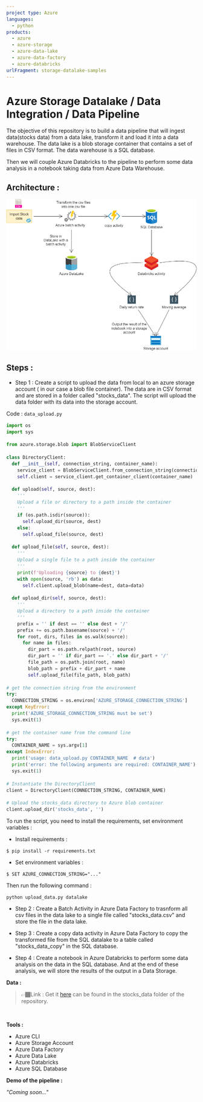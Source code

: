 ```yaml
---
project type: Azure 
languages:
  - python
products:
  - azure
  - azure-storage
  - azure-data-lake
  - azure-data-factory
  - azure-databricks
urlFragment: storage-datalake-samples
---
```


# Azure Storage Datalake / Data Integration / Data Pipeline

The objective of this repository is to build a data pipeline that will ingest data(stocks data) from a data lake, transform it and load it into a data warehouse. The data lake is a blob storage container that contains a set of files in CSV format. The data warehouse is a SQL database.  

Then we will couple Azure Databricks to the pipeline to perform some data analysis in a notebook taking data from Azure Data Warehouse.

## Architecture :  


![Data architecture pipeline](Azure_data_pipeline.png)

## Steps :

- Step 1 : Create a script to upload the data from local to an azure storage account ( in our case a blob file container). The data are in CSV format and are stored in a folder called "stocks_data". The script will upload the data folder with its data into the storage account.  

Code : ``data_upload.py``  

```python
import os
import sys

from azure.storage.blob import BlobServiceClient

class DirectoryClient:
  def __init__(self, connection_string, container_name):
    service_client = BlobServiceClient.from_connection_string(connection_string)
    self.client = service_client.get_container_client(container_name)

  def upload(self, source, dest):
    '''
    Upload a file or directory to a path inside the container
    '''
    if (os.path.isdir(source)):
      self.upload_dir(source, dest)
    else:
      self.upload_file(source, dest)

  def upload_file(self, source, dest):
    '''
    Upload a single file to a path inside the container
    '''
    print(f'Uploading {source} to {dest}')
    with open(source, 'rb') as data:
      self.client.upload_blob(name=dest, data=data)

  def upload_dir(self, source, dest):
    '''
    Upload a directory to a path inside the container
    '''
    prefix = '' if dest == '' else dest + '/'
    prefix += os.path.basename(source) + '/'
    for root, dirs, files in os.walk(source):
      for name in files:
        dir_part = os.path.relpath(root, source)
        dir_part = '' if dir_part == '.' else dir_part + '/'
        file_path = os.path.join(root, name)
        blob_path = prefix + dir_part + name
        self.upload_file(file_path, blob_path)

# get the connection string from the environment
try:
  CONNECTION_STRING = os.environ['AZURE_STORAGE_CONNECTION_STRING']
except KeyError:
  print('AZURE_STORAGE_CONNECTION_STRING must be set')
  sys.exit(1)

# get the container name from the command line
try:
  CONTAINER_NAME = sys.argv[1]
except IndexError:
  print('usage: data_upload.py CONTAINER_NAME  # data')
  print('error: the following arguments are required: CONTAINER_NAME')
  sys.exit(1)

# Instantiate the DirectoryClient
client = DirectoryClient(CONNECTION_STRING, CONTAINER_NAME)

# Upload the stocks_data directory to Azure blob container
client.upload_dir('stocks_data', '')


```
To run the script, you need to install the requirements, set environment variables :
- Install requirements :
```shell
$ pip install -r requirements.txt
``` 

- Set environment variables :

```shell
$ SET AZURE_CONNECTION_STRING="..."
```  

Then run the following command :
```shell
python upload_data.py datalake
```


- Step 2 : Create a Batch Activity in Azure Data Factory to trasnform all csv files in the data lake to a single file called "stocks_data.csv" and store the file in the data lake.

- Step 3 : Create a copy data activity in Azure Data Factory to copy the transformed file from the SQL datalake to a table called "stocks_data_copy" in the SQL database.

- Step 4 : Create a notebook in Azure Databricks to perform some data analysis on the data in the SQL database. And at the end of these analysis, we will store the results of the output in a Data Storage.

**Data :**
> 👉🏾Link : Get it  [here](https://drive.google.com/file/d/1F63LhH7LycfQPiFpjVTqg5mWe2t_YiLy/view) can be found in the stocks_data folder of the repository.
<br>  

**Tools :**
- Azure CLI
- Azure Storage Account
- Azure Data Factory
- Azure Data Lake
- Azure Databricks
- Azure SQL Database

**Demo of the pipeline :**

*"Coming soon..."*